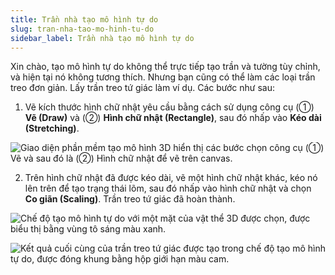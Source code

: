 ```yaml
---
title: Trần nhà tạo mô hình tự do
slug: tran-nha-tao-mo-hinh-tu-do
sidebar_label: Trần nhà tạo mô hình tự do
---
```


Xin chào, tạo mô hình tự do không thể trực tiếp tạo trần và tường tùy chỉnh, và hiện tại nó không tương thích. Nhưng bạn cũng có thể làm các loại trần treo đơn giản. Lấy trần treo tứ giác làm ví dụ. Các bước như sau:

1. Vẽ kích thước hình chữ nhật yêu cầu bằng cách sử dụng công cụ (①) **Vẽ (Draw)** và (②) **Hình chữ nhật (Rectangle)**, sau đó nhấp vào **Kéo dài (Stretching)**.

![Giao diện phần mềm tạo mô hình 3D hiển thị các bước chọn công cụ (①) Vẽ và sau đó là (②) Hình chữ nhật để vẽ trên canvas.](https://storage.googleapis.com/jegavn_kb/images/294b9d5f-5e1e-4dcd-93eb-d7b6efa5d086.png)

2. Trên hình chữ nhật đã được kéo dài, vẽ một hình chữ nhật khác, kéo nó lên trên để tạo trạng thái lõm, sau đó nhấp vào hình chữ nhật và chọn **Co giãn (Scaling)**. Trần treo tứ giác đã hoàn thành.

![Chế độ tạo mô hình tự do với một mặt của vật thể 3D được chọn, được biểu thị bằng vùng tô sáng màu xanh.](https://storage.googleapis.com/jegavn_kb/images/0d8845ea-0e76-4e87-9f3f-38049fde372c.png)

![Kết quả cuối cùng của trần treo tứ giác được tạo trong chế độ tạo mô hình tự do, được đóng khung bằng hộp giới hạn màu cam.](https://storage.googleapis.com/jegavn_kb/images/f813ff72-7b9f-406d-a90a-f36719409bec.png)